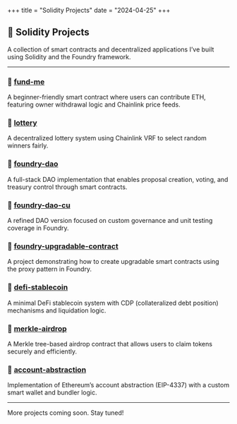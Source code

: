 +++
title = "Solidity Projects"
date = "2024-04-25"
+++

## 🧱 Solidity Projects

A collection of smart contracts and decentralized applications I’ve built using Solidity and the Foundry framework.

---

### 🔗 [fund-me](https://github.com/4l0n3r/fund-me)
A beginner-friendly smart contract where users can contribute ETH, featuring owner withdrawal logic and Chainlink price feeds.

### 🔗 [lottery](https://github.com/4l0n3r/lottery)
A decentralized lottery system using Chainlink VRF to select random winners fairly.

### 🔗 [foundry-dao](https://github.com/4l0n3r/foundry-dao)
A full-stack DAO implementation that enables proposal creation, voting, and treasury control through smart contracts.

### 🔗 [foundry-dao-cu](https://github.com/4l0n3r/foundry-dao-cu)
A refined DAO version focused on custom governance and unit testing coverage in Foundry.

### 🔗 [foundry-upgradable-contract](https://github.com/4l0n3r/foundry-upgradable-contract)
A project demonstrating how to create upgradable smart contracts using the proxy pattern in Foundry.

### 🔗 [defi-stablecoin](https://github.com/4l0n3r/defi-stablecoin)
A minimal DeFi stablecoin system with CDP (collateralized debt position) mechanisms and liquidation logic.

### 🔗 [merkle-airdrop](https://github.com/4l0n3r/merkle-airdrop)
A Merkle tree-based airdrop contract that allows users to claim tokens securely and efficiently.

### 🔗 [account-abstraction](https://github.com/4l0n3r/account-abstraction)
Implementation of Ethereum’s account abstraction (EIP-4337) with a custom smart wallet and bundler logic.

---

More projects coming soon. Stay tuned!
